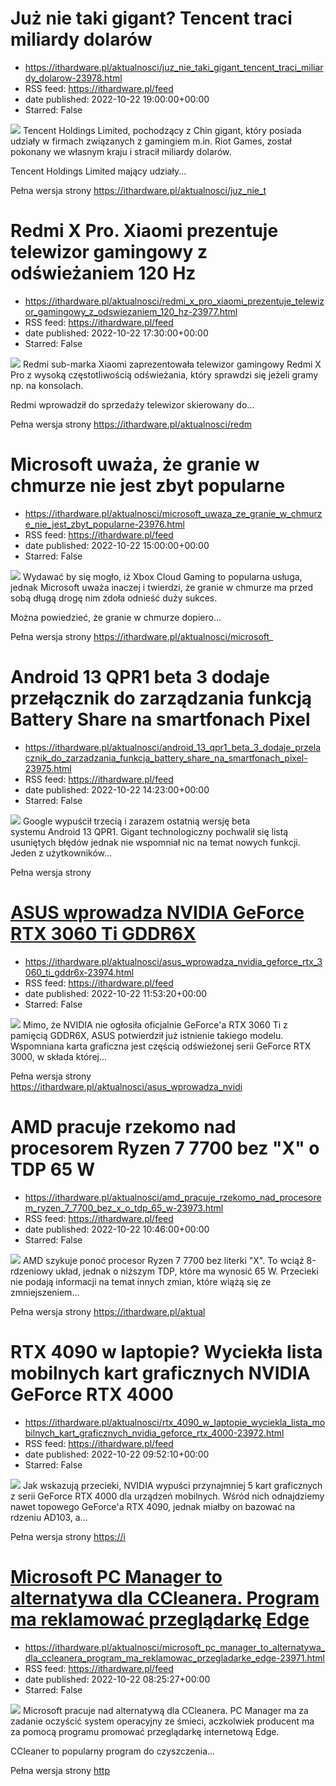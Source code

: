# Już nie taki gigant? Tencent traci miliardy dolarów
 - https://ithardware.pl/aktualnosci/juz_nie_taki_gigant_tencent_traci_miliardy_dolarow-23978.html
 - RSS feed: https://ithardware.pl/feed
 - date published: 2022-10-22 19:00:00+00:00
 - Starred: False

<img src="https://ithardware.pl/artykuly/min/23978_1.jpg" />            Tencent Holdings Limited, pochodzący z Chin gigant, kt&oacute;ry posiada udziały w firmach związanych z gamingiem m.in. Riot Games, został pokonany we własnym kraju i stracił miliardy dolar&oacute;w.

Tencent Holdings Limited mający udziały...
            <p>Pełna wersja strony <a href="https://ithardware.pl/aktualnosci/juz_nie_taki_gigant_tencent_traci_miliardy_dolarow-23978.html">https://ithardware.pl/aktualnosci/juz_nie_t

# Redmi X Pro. Xiaomi prezentuje telewizor gamingowy z odświeżaniem 120 Hz
 - https://ithardware.pl/aktualnosci/redmi_x_pro_xiaomi_prezentuje_telewizor_gamingowy_z_odswiezaniem_120_hz-23977.html
 - RSS feed: https://ithardware.pl/feed
 - date published: 2022-10-22 17:30:00+00:00
 - Starred: False

<img src="https://ithardware.pl/artykuly/min/23977_1.jpg" />            Redmi sub-marka Xiaomi zaprezentowała telewizor gamingowy&nbsp;Redmi X Pro z wysoką częstotliwością odświeżania, kt&oacute;ry sprawdzi się jeżeli gramy np. na konsolach.

Redmi wprowadził do sprzedaży telewizor skierowany do...
            <p>Pełna wersja strony <a href="https://ithardware.pl/aktualnosci/redmi_x_pro_xiaomi_prezentuje_telewizor_gamingowy_z_odswiezaniem_120_hz-23977.html">https://ithardware.pl/aktualnosci/redm

# Microsoft uważa, że granie w chmurze nie jest zbyt popularne
 - https://ithardware.pl/aktualnosci/microsoft_uwaza_ze_granie_w_chmurze_nie_jest_zbyt_popularne-23976.html
 - RSS feed: https://ithardware.pl/feed
 - date published: 2022-10-22 15:00:00+00:00
 - Starred: False

<img src="https://ithardware.pl/artykuly/min/23976_1.jpg" />            Wydawać by się mogło, iż Xbox Cloud Gaming to popularna usługa, jednak Microsoft uważa inaczej i twierdzi, że granie w chmurze ma przed sobą długą drogę nim zdoła odnieść duży sukces.

Można powiedzieć, że granie w chmurze dopiero...
            <p>Pełna wersja strony <a href="https://ithardware.pl/aktualnosci/microsoft_uwaza_ze_granie_w_chmurze_nie_jest_zbyt_popularne-23976.html">https://ithardware.pl/aktualnosci/microsoft_

# Android 13 QPR1 beta 3 dodaje przełącznik do zarządzania funkcją Battery Share na smartfonach Pixel
 - https://ithardware.pl/aktualnosci/android_13_qpr1_beta_3_dodaje_przelacznik_do_zarzadzania_funkcja_battery_share_na_smartfonach_pixel-23975.html
 - RSS feed: https://ithardware.pl/feed
 - date published: 2022-10-22 14:23:00+00:00
 - Starred: False

<img src="https://ithardware.pl/artykuly/min/23975_1.jpg" />            Google wypuścił trzecią i zarazem ostatnią wersję beta systemu&nbsp;Android&nbsp;13 QPR1. Gigant technologiczny pochwalił się listą usuniętych błęd&oacute;w jednak nie wspomniał nic na temat nowych funkcji. Jeden z użytkownik&oacute;w...
            <p>Pełna wersja strony <a href="https://ithardware.pl/aktualnosci/android_13_qpr1_beta_3_dodaje_przelacznik_do_zarzadzania_funkcja_battery_share_na_smartfonach_pixel-23975.html">

# ASUS wprowadza NVIDIA GeForce RTX 3060 Ti GDDR6X
 - https://ithardware.pl/aktualnosci/asus_wprowadza_nvidia_geforce_rtx_3060_ti_gddr6x-23974.html
 - RSS feed: https://ithardware.pl/feed
 - date published: 2022-10-22 11:53:20+00:00
 - Starred: False

<img src="https://ithardware.pl/artykuly/min/23974_1.jpg" />            Mimo, że NVIDIA nie ogłosiła oficjalnie GeForce'a RTX 3060 Ti z pamięcią GDDR6X, ASUS potwierdził już istnienie takiego modelu. Wspomniana karta graficzna jest częścią odświeżonej serii GeForce&nbsp;RTX 3000, w składa kt&oacute;rej...
            <p>Pełna wersja strony <a href="https://ithardware.pl/aktualnosci/asus_wprowadza_nvidia_geforce_rtx_3060_ti_gddr6x-23974.html">https://ithardware.pl/aktualnosci/asus_wprowadza_nvidi

# AMD pracuje rzekomo nad procesorem Ryzen 7 7700 bez "X" o TDP 65 W
 - https://ithardware.pl/aktualnosci/amd_pracuje_rzekomo_nad_procesorem_ryzen_7_7700_bez_x_o_tdp_65_w-23973.html
 - RSS feed: https://ithardware.pl/feed
 - date published: 2022-10-22 10:46:00+00:00
 - Starred: False

<img src="https://ithardware.pl/artykuly/min/23973_1.jpg" />            AMD szykuje ponoć procesor Ryzen 7 7700 bez literki &quot;X&quot;. To wciąż 8-rdzeniowy układ, jednak o niższym TDP, kt&oacute;re ma wynosić 65 W. Przecieki nie podają informacji na temat innych zmian, kt&oacute;re wiążą się ze zmniejszeniem...
            <p>Pełna wersja strony <a href="https://ithardware.pl/aktualnosci/amd_pracuje_rzekomo_nad_procesorem_ryzen_7_7700_bez_x_o_tdp_65_w-23973.html">https://ithardware.pl/aktual

# RTX 4090 w laptopie? Wyciekła lista mobilnych kart graficznych NVIDIA GeForce RTX 4000
 - https://ithardware.pl/aktualnosci/rtx_4090_w_laptopie_wyciekla_lista_mobilnych_kart_graficznych_nvidia_geforce_rtx_4000-23972.html
 - RSS feed: https://ithardware.pl/feed
 - date published: 2022-10-22 09:52:10+00:00
 - Starred: False

<img src="https://ithardware.pl/artykuly/min/23972_1.jpg" />            Jak wskazują przecieki, NVIDIA wypuści&nbsp;przynajmniej 5 kart graficznych z serii GeForce RTX 4000 dla urządzeń mobilnych. Wśr&oacute;d nich odnajdziemy nawet topowego GeForce'a RTX 4090, jednak miałby on bazować na rdzeniu&nbsp;AD103, a...
            <p>Pełna wersja strony <a href="https://ithardware.pl/aktualnosci/rtx_4090_w_laptopie_wyciekla_lista_mobilnych_kart_graficznych_nvidia_geforce_rtx_4000-23972.html">https://i

# Microsoft PC Manager to alternatywa dla CCleanera. Program ma reklamować przeglądarkę Edge
 - https://ithardware.pl/aktualnosci/microsoft_pc_manager_to_alternatywa_dla_ccleanera_program_ma_reklamowac_przegladarke_edge-23971.html
 - RSS feed: https://ithardware.pl/feed
 - date published: 2022-10-22 08:25:27+00:00
 - Starred: False

<img src="https://ithardware.pl/artykuly/min/23971_1.jpg" />            Microsoft pracuje nad alternatywą dla CCleanera. PC Manager ma za zadanie oczyścić system operacyjny ze śmieci, aczkolwiek producent ma za pomocą programu promować przeglądarkę internetową Edge.

CCleaner to popularny program do czyszczenia...
            <p>Pełna wersja strony <a href="https://ithardware.pl/aktualnosci/microsoft_pc_manager_to_alternatywa_dla_ccleanera_program_ma_reklamowac_przegladarke_edge-23971.html">http
